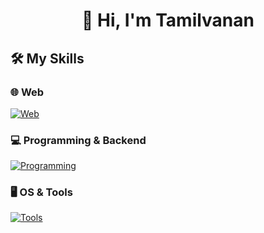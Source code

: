 <h1 align="center">👋 Hi, I'm Tamilvanan</h1>

## 🛠️ My Skills

### 🌐 Web
[![Web](https://skillicons.dev/icons?i=html,css,js,react,nodejs,tailwind)](https://skillicons.dev)

### 💻 Programming & Backend
[![Programming](https://skillicons.dev/icons?i=python,docker,mongodb)](https://skillicons.dev)

### 🖥️ OS & Tools
[![Tools](https://skillicons.dev/icons?i=windows,linux,apple,github,figma)](https://skillicons.dev)

